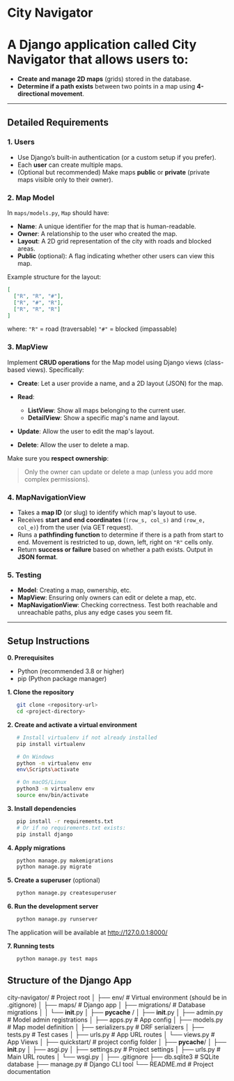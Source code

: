 # **City Navigator**

# A Django application called **City Navigator** that allows users to:

- **Create and manage 2D maps** (grids) stored in the database.
- **Determine if a path exists** between two points in a map using **4-directional movement**.

---

## **Detailed Requirements**

### 1. Users

- Use Django’s built-in authentication (or a custom setup if you prefer).
- Each **user** can create multiple maps.
- (Optional but recommended) Make maps **public** or **private** (private maps visible only to their owner).

### 2. Map Model

In `maps/models.py`, `Map` should have:

- **Name**: A unique identifier for the map that is human-readable.
- **Owner**: A relationship to the user who created the map.
- **Layout**: A 2D grid representation of the city with roads and blocked areas.
- **Public** (optional): A flag indicating whether other users can view this map.

Example structure for the layout:

```json
[
  ["R", "R", "#"],
  ["R", "#", "R"],
  ["R", "R", "R"]
]
```

where:
`"R"` = road (traversable)
`"#"` = blocked (impassable)

### 3. MapView

Implement **CRUD operations** for the Map model using Django views (class-based views). Specifically:

- **Create**: Let a user provide a name, and a 2D layout (JSON) for the map.
- **Read**:

  - **ListView**: Show all maps belonging to the current user.
  - **DetailView**: Show a specific map's name and layout.
- **Update**: Allow the user to edit the map's layout.
- **Delete**: Allow the user to delete a map.

Make sure you **respect ownership**:

> Only the owner can update or delete a map (unless you add more complex permissions).

### 4. MapNavigationView

- Takes a **map ID** (or slug) to identify which map's layout to use.
- Receives **start and end coordinates** (`(row_s, col_s)` and `(row_e, col_e)`) from the user (via GET request).
- Runs a **pathfinding function** to determine if there is a path from start to end. Movement is restricted to up, down, left, right on `"R"` cells only.
- Return **success or failure** based on whether a path exists. Output in **JSON format**.

### 5. Testing

- **Model**: Creating a map, ownership, etc.
- **MapView**: Ensuring only owners can edit or delete a map, etc.
- **MapNavigationView**: Checking correctness. Test both reachable and unreachable paths, plus any edge cases you seem fit.

---

## **Setup Instructions**

**0. Prerequisites**

- Python (recommended 3.8 or higher)
- pip (Python package manager)

**1. Clone the repository**

```bash
   git clone <repository-url>
   cd <project-directory>
```

**2. Create and activate a virtual environment**

```bash
   # Install virtualenv if not already installed
   pip install virtualenv

   # On Windows
   python -m virtualenv env
   env\Scripts\activate

   # On macOS/Linux
   python3 -m virtualenv env
   source env/bin/activate
```

**3. Install dependencies**

```bash
   pip install -r requirements.txt
   # Or if no requirements.txt exists:
   pip install django
```

**4. Apply migrations**

```bash
   python manage.py makemigrations
   python manage.py migrate
```

**5. Create a superuser** (optional)

```bash
   python manage.py createsuperuser
```

**6. Run the development server**

```bash
   python manage.py runserver
```

   The application will be available at http://127.0.0.1:8000/

**7. Running tests**

```bash
   python manage.py test maps
```

## **Structure of the Django App**

city-navigator/               # Project root
│
├── env/                      # Virtual environment (should be in .gitignore)
│
├── maps/                     # Django app
│   ├── migrations/           # Database migrations
│   │   └── __init__.py
│   ├── __pycache__ /
│   ├── __init__.py
│   ├── admin.py             # Model admin registrations
│   ├── apps.py              # App config
│   ├── models.py            # Map model definition
│   ├── serializers.py       # DRF serializers
│   ├── tests.py             # Test cases
│   ├── urls.py              # App URL routes
│   └── views.py             # App Views
│
├── quickstart/              # project config folder
│   ├── __pycache__/
│   ├── __init__.py
│   ├── asgi.py
│   ├── settings.py          # Project settings
│   ├── urls.py              # Main URL routes
│   └── wsgi.py
│
├── .gitignore
├── db.sqlite3               # SQLite database
├── manage.py                # Django CLI tool
└── README.md                # Project documentation
